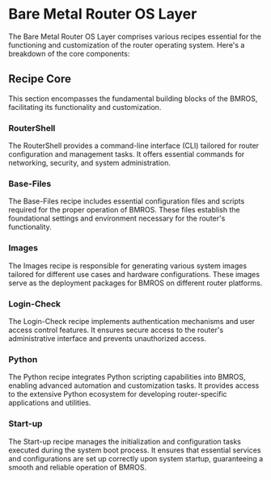# Bare Metal Router OS Layer

The Bare Metal Router OS Layer comprises various recipes essential for the functioning and customization of the router operating system. Here's a breakdown of the core components:

## Recipe Core

This section encompasses the fundamental building blocks of the BMROS, facilitating its functionality and customization.

### RouterShell

The RouterShell provides a command-line interface (CLI) tailored for router configuration and management tasks. It offers essential commands for networking, security, and system administration.

### Base-Files

The Base-Files recipe includes essential configuration files and scripts required for the proper operation of BMROS. These files establish the foundational settings and environment necessary for the router's functionality.

### Images

The Images recipe is responsible for generating various system images tailored for different use cases and hardware configurations. These images serve as the deployment packages for BMROS on different router platforms.

### Login-Check

The Login-Check recipe implements authentication mechanisms and user access control features. It ensures secure access to the router's administrative interface and prevents unauthorized access.

### Python

The Python recipe integrates Python scripting capabilities into BMROS, enabling advanced automation and customization tasks. It provides access to the extensive Python ecosystem for developing router-specific applications and utilities.

### Start-up

The Start-up recipe manages the initialization and configuration tasks executed during the system boot process. It ensures that essential services and configurations are set up correctly upon system startup, guaranteeing a smooth and reliable operation of BMROS.
